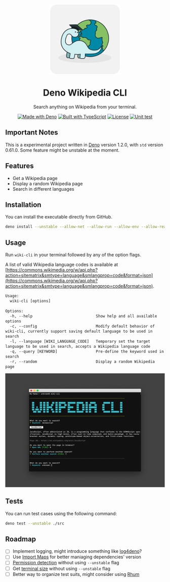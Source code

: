<p align="center">
    <img alt="Deno Wikipedia CLI" src="./docs/logo.svg" width="220" />
</p>
<h1 align="center">Deno Wikipedia CLI</h1>
<p align="center">
    Search anything on Wikipedia from your terminal.
</p>
<p align="center">
    <a href="https://deno.land/"><img height="20" src="https://img.shields.io/badge/made_with-Deno_1.2.0-000000.svg?logo=deno" alt="Made with Deno"></a>
    <a href="https://www.typescriptlang.org/"><img height="20" src="https://img.shields.io/badge/built_with-TypeScript-007acc.svg?logo=typescript" alt="Built with TypeScript"></a>
    <a href="./LICENSE"><img height="20" src="https://img.shields.io/github/license/icelam/deno-wikipedia-cli" alt="License"></a>
    <a href="https://github.com/icelam/deno-wikipedia-cli/actions?query=workflow%3A%22Unit+test%22"><img height="20" src="https://github.com/icelam/deno-wikipedia-cli/workflows/Unit%20test/badge.svg" alt="Unit test"></a>
</p>

## Important Notes
This is a experimental project written in [Deno](https://github.com/denoland/deno) version 1.2.0, with `std` version 0.61.0. Some feature might be unstable at the moment.

## Features
* Get a Wikipedia page
* Display a random Wikipedia page
* Search in different languages

## Installation
You can install the executable directly from GitHub.
```bash
deno install --unstable --allow-net --allow-run --allow-env --allow-read --allow-write -n wiki-cli https://raw.githubusercontent.com/icelam/deno-wikipedia-cli/master/src/mod.ts
```

## Usage
Run `wiki-cli` in your terminal followed by any of the option flags.

A list of valid Wikipedia language codes is available at [https://commons.wikimedia.org/w/api.php?action=sitematrix&smtype=language&smlangprop=code&format=json](https://commons.wikimedia.org/w/api.php?action=sitematrix&smtype=language&smlangprop=code&format=json).

```
Usage: 
  wiki-cli [options]

Options: 
  -h, --help                            Show help and all available options
  -c, --config                          Modify default behavior of wiki-cli, currently support saving default language to be used in search
  -l, --language [WIKI_LANGUAGE_CODE]   Temporary set the target language to be used in search, accepts a Wikipedia language code
  -q, --query [KEYWORD]                 Pre-define the keyword used in search
  -r, --random                          Display a random Wikipedia page
```

![Preview](./docs/preview.png)

## Tests
You can run test cases using the following command:
```bash
deno test --unstable ./src
```

## Roadmap
* [ ] Implement logging, might introduce something like [log4deno](https://deno.land/x/log4deno)?
* [ ] Use [Import Maps](https://deno.land/manual/linking_to_external_code/import_maps) for better maniaging dependencies' version
* [ ] [Permission detection](https://deno.land/typedoc/classes/deno.permissions.html) without using `--unstable` flag
* [ ] Get [terminal size](https://github.com/denoland/deno/pull/6520) without using `--unstable` flag
* [ ] Better way to organize test suits, might consider using [Rhum](https://deno.land/x/rhum)
